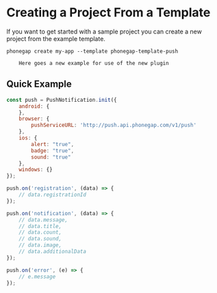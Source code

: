 # Creating a Project From a Template

If you want to get started with a sample project you can create a new project from the example template.

```
phonegap create my-app --template phonegap-template-push
```

```
	Here goes a new example for use of the new plugin
```

## Quick Example

```javascript
const push = PushNotification.init({
	android: {
	},
    browser: {
        pushServiceURL: 'http://push.api.phonegap.com/v1/push'
    },
	ios: {
		alert: "true",
		badge: "true",
		sound: "true"
	},
	windows: {}
});

push.on('registration', (data) => {
	// data.registrationId
});

push.on('notification', (data) => {
	// data.message,
	// data.title,
	// data.count,
	// data.sound,
	// data.image,
	// data.additionalData
});

push.on('error', (e) => {
	// e.message
});
```
